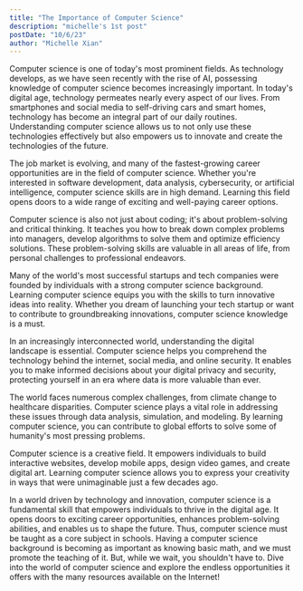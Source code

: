 ```yaml
---
title: "The Importance of Computer Science"
description: "michelle's 1st post"
postDate: "10/6/23"
author: "Michelle Xian"
---
```


Computer science is one of today's most prominent fields. As technology develops, as we have seen recently with the rise of AI, possessing knowledge of computer science becomes increasingly important. In today's digital age, technology permeates nearly every aspect of our lives. From smartphones and social media to self-driving cars and smart homes, technology has become an integral part of our daily routines. Understanding computer science allows us to not only use these technologies effectively but also empowers us to innovate and create the technologies of the future. 


The job market is evolving, and many of the fastest-growing career opportunities are in the field of computer science. Whether you're interested in software development, data analysis, cybersecurity, or artificial intelligence, computer science skills are in high demand. Learning this field opens doors to a wide range of exciting and well-paying career options.

Computer science is also not just about coding; it's about problem-solving and critical thinking. It teaches you how to break down complex problems into managers, develop algorithms to solve them and optimize efficiency solutions. These problem-solving skills are valuable in all areas of life, from personal challenges to professional endeavors.                                       

Many of the world's most successful startups and tech companies were founded by individuals with a strong computer science background. Learning computer science equips you with the skills to turn innovative ideas into reality. Whether you dream of launching your tech startup or want to contribute to groundbreaking innovations, computer science knowledge is a must.


In an increasingly interconnected world, understanding the digital landscape is essential. Computer science helps you comprehend the technology behind the internet, social media, and online security. It enables you to make informed decisions about your digital privacy and security, protecting yourself in an era where data is more valuable than ever.


The world faces numerous complex challenges, from climate change to healthcare disparities. Computer science plays a vital role in addressing these issues through data analysis, simulation, and modeling. By learning computer science, you can contribute to global efforts to solve some of humanity's most pressing problems.


Computer science is a creative field. It empowers individuals to build interactive websites, develop mobile apps, design video games, and create digital art. Learning computer science allows you to express your creativity in ways that were unimaginable just a few decades ago.


In a world driven by technology and innovation, computer science is a fundamental skill that empowers individuals to thrive in the digital age. It opens doors to exciting career opportunities, enhances problem-solving abilities, and enables us to shape the future. Thus, computer science must be taught as a core subject in schools. Having a computer science background is becoming as important as knowing basic math, and we must promote the teaching of it. But, while we wait, you shouldn't have to. Dive into the world of computer science and explore the endless opportunities it offers with the many resources available on the Internet! 

